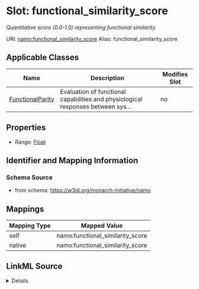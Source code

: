 

# Slot: functional_similarity_score 


_Quantitative score (0.0-1.0) representing functional similarity._





URI: [namo:functional_similarity_score](https://w3id.org/monarch-initiative/namo/functional_similarity_score)
Alias: functional_similarity_score

<!-- no inheritance hierarchy -->





## Applicable Classes

| Name | Description | Modifies Slot |
| --- | --- | --- |
| [FunctionalParity](FunctionalParity.md) | Evaluation of functional capabilities and physiological responses between sys... |  no  |






## Properties

* Range: [Float](Float.md)




## Identifier and Mapping Information






### Schema Source


* from schema: https://w3id.org/monarch-initiative/namo




## Mappings

| Mapping Type | Mapped Value |
| ---  | ---  |
| self | namo:functional_similarity_score |
| native | namo:functional_similarity_score |




## LinkML Source

<details>
```yaml
name: functional_similarity_score
description: Quantitative score (0.0-1.0) representing functional similarity.
from_schema: https://w3id.org/monarch-initiative/namo
rank: 1000
alias: functional_similarity_score
owner: FunctionalParity
domain_of:
- FunctionalParity
range: float

```
</details>